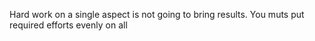 
Hard work on a single aspect is not going to bring results. You muts put required efforts evenly on all 